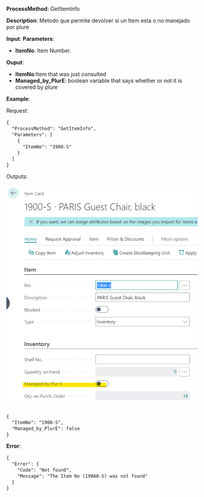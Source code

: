 **ProcessMethod**: GetItemInfo

**Description**:
Metodo que permite devolver si un Item esta o no manejado por plure

**Input**:
**Parameters**:  
-	**ItemNo**: Item Number.

**Ouput**: 
-	**ItemNo**:Item that was just consulted
-	**Managed_by_PlurE**: boolean variable that says whether or not it is covered by plure


**Example**:

Request:

```
{
  "ProcessMethod": "GetItemInfo",
  "Parameters": [
    {
      "ItemNo": "1900-S"
    }
  ]
}
```


Outputs:

![image.png](/.attachments/image-a8a837aa-56e6-4d9d-9f7e-616bed90832a.png)

```
{
  "ItemNo": "1900-S",
  "Managed_by_PlurE": false
}
```

**Error**:
```
{
  "Error": {
    "Code": "Not found",
    "Message": "The Item No (190A0-S) was not found"
  }
}
```


